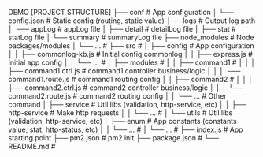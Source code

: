 DEMO [PROJECT STRUCTURE]
├── conf                                    # App configuration
│   └── config.json                         # Static config (routing, static value)
├── logs                                    # Output log path
│   ├── appLog                              # appLog file
│   ├── detail                              # detailLog file
│   ├── stat                                # statLog file
│   └── summary                             # summaryLog file
├── node_modules                            # Node packages/modules
│   └── ...                                 # 
├── src                                     # 
│   ├── config                              # App configuration
│   │   ├── commonlog-kb.js                 # Initial config commonlog
│   │   ├── express.js                      # Initial app config
│   │   └── ...                             # 
│   ├── modules                             # 
│   │   ├── command1                        # 
│   │   │   ├── command1.ctrl.js            # command1 controller business/logic
│   │   │   └── command1.route.js           # command1 routing config
│   │   ├── command2                        # 
│   │   │   ├── command2.ctrl.js            # command2 controller business/logic
│   │   │   └── command2.route.js           # command2 routing config
│   │   └── ...                             # Other command
│   ├── service                             # Util libs (validation, http-service, etc)
│   │   ├── http-service                    # Make http requests
│   │   └── ...                             # 
│   └── utils                               # Util libs (validation, http-service, etc)
│       ├── enum                            # App constants (constants value, stat, http-status, etc)
│       │   └── ...                         # 
│       └── ...                             # 
├── index.js                                # App starting point
├── pm2.json                                # pm2 init
├── package.json                            #
└── README.md                               #